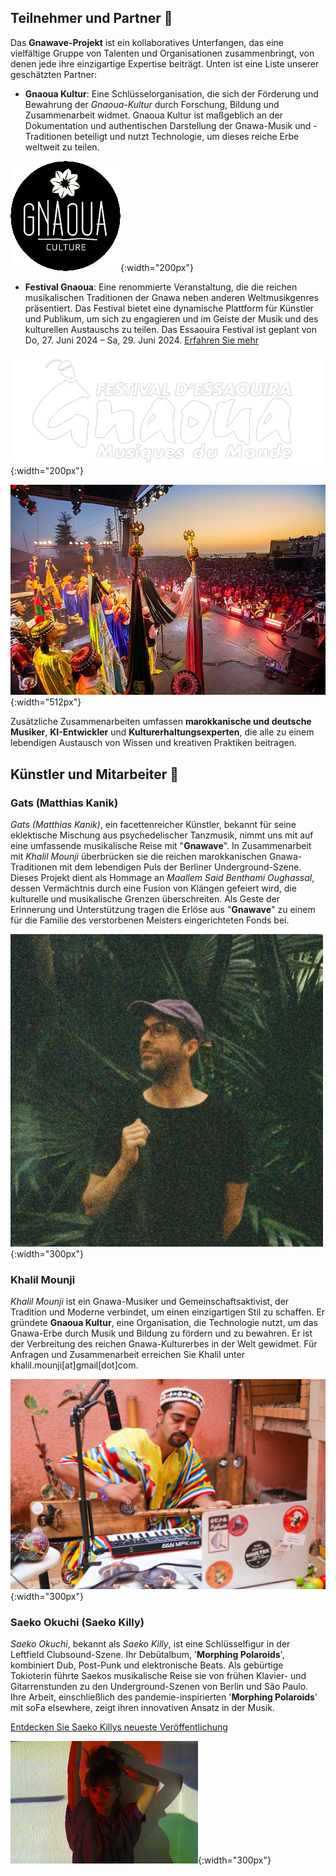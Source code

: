 ## **Teilnehmer und Partner** 🤝

Das **Gnawave-Projekt** ist ein kollaboratives Unterfangen, das eine vielfältige Gruppe von Talenten und Organisationen zusammenbringt, von denen jede ihre einzigartige Expertise beiträgt. Unten ist eine Liste unserer geschätzten Partner:

- **Gnaoua Kultur**: Eine Schlüsselorganisation, die sich der Förderung und Bewahrung der *Gnaoua-Kultur* durch Forschung, Bildung und Zusammenarbeit widmet. Gnaoua Kultur ist maßgeblich an der Dokumentation und authentischen Darstellung der Gnawa-Musik und -Traditionen beteiligt und nutzt Technologie, um dieses reiche Erbe weltweit zu teilen.

![GnaouaCultureLogo](/media/GnaouaCultureLogo.png){:width="200px"}

- **Festival Gnaoua**: Eine renommierte Veranstaltung, die die reichen musikalischen Traditionen der Gnawa neben anderen Weltmusikgenres präsentiert. Das Festival bietet eine dynamische Plattform für Künstler und Publikum, um sich zu engagieren und im Geiste der Musik und des kulturellen Austauschs zu teilen. Das Essaouira Festival ist geplant von Do, 27. Juni 2024 – Sa, 29. Juni 2024. [Erfahren Sie mehr](https://www.festival-gnaoua.net/)

![Festival Gnaoua](/media/gnaoua_festival.png){:width="200px"}

![Festival Gnaoua](/media/gnaoua_world_music_festival.jpeg){:width="512px"}

Zusätzliche Zusammenarbeiten umfassen **marokkanische und deutsche Musiker**, **KI-Entwickler** und **Kulturerhaltungsexperten**, die alle zu einem lebendigen Austausch von Wissen und kreativen Praktiken beitragen.


## **Künstler und Mitarbeiter** 🎨

### **Gats (Matthias Kanik)**

*Gats (Matthias Kanik)*, ein facettenreicher Künstler, bekannt für seine eklektische Mischung aus psychedelischer Tanzmusik, nimmt uns mit auf eine umfassende musikalische Reise mit "**Gnawave**". In Zusammenarbeit mit *Khalil Mounji* überbrücken sie die reichen marokkanischen Gnawa-Traditionen mit dem lebendigen Puls der Berliner Underground-Szene. Dieses Projekt dient als Hommage an *Maallem Said Benthami Oughassal*, dessen Vermächtnis durch eine Fusion von Klängen gefeiert wird, die kulturelle und musikalische Grenzen überschreiten. Als Geste der Erinnerung und Unterstützung tragen die Erlöse aus "**Gnawave**" zu einem für die Familie des verstorbenen Meisters eingerichteten Fonds bei.

![gats](/media/gats.jpeg){:width="300px"}

### **Khalil Mounji**

*Khalil Mounji* ist ein Gnawa-Musiker und Gemeinschaftsaktivist, der Tradition und Moderne verbindet, um einen einzigartigen Stil zu schaffen. Er gründete **Gnaoua Kultur**, eine Organisation, die Technologie nutzt, um das Gnawa-Erbe durch Musik und Bildung zu fördern und zu bewahren. Er ist der Verbreitung des reichen Gnawa-Kulturerbes in der Welt gewidmet. Für Anfragen und Zusammenarbeit erreichen Sie Khalil unter khalil.mounji[at]gmail[dot]com.

![Khalil Mounji](/media/khalil.jpeg){:width="300px"}

### **Saeko Okuchi (Saeko Killy)**

*Saeko Okuchi*, bekannt als *Saeko Killy*, ist eine Schlüsselfigur in der Leftfield Clubsound-Szene. Ihr Debütalbum, '**Morphing Polaroids**', kombiniert Dub, Post-Punk und elektronische Beats. Als gebürtige Tokioterin führte Saekos musikalische Reise sie von frühen Klavier- und Gitarrenstunden zu den Underground-Szenen von Berlin und São Paulo. Ihre Arbeit, einschließlich des pandemie-inspirierten '**Morphing Polaroids**' mit soFa elsewhere, zeigt ihren innovativen Ansatz in der Musik.

[Entdecken Sie Saeko Killys neueste Veröffentlichung](https://www.bureau-b.com/saeko_killy.php)

![Saeko Killy](/media/saekokilly.jpeg){:width="300px"}
